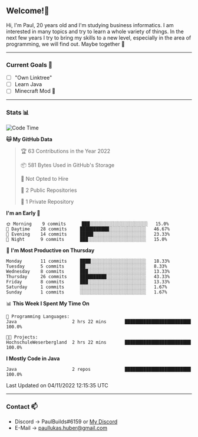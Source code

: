 ## Welcome!👋

Hi, I'm Paul, 20 years old and I'm studying business informatics. I am interested in many topics and try to learn a whole variety of things. In the next few years I try to bring my skills to a new level, especially in the area of programming, we will find out.
Maybe together 🤙

---
### Current Goals 🥅

- [ ] "Own Linktree"
- [ ] Learn Java
- [ ] Minecraft Mod 👀

---
### Stats 📊

<!--START_SECTION:waka-->
![Code Time](http://img.shields.io/badge/Code%20Time-40%20hrs%208%20mins-blue)

**🐱 My GitHub Data** 

> 🏆 63 Contributions in the Year 2022
 > 
> 📦 581 Bytes Used in GitHub's Storage 
 > 
> 🚫 Not Opted to Hire
 > 
> 📜 2 Public Repositories 
 > 
> 🔑 1 Private Repository 
 > 
**I'm an Early 🐤** 

```text
🌞 Morning    9 commits      ███░░░░░░░░░░░░░░░░░░░░░░   15.0% 
🌆 Daytime    28 commits     ███████████░░░░░░░░░░░░░░   46.67% 
🌃 Evening    14 commits     █████░░░░░░░░░░░░░░░░░░░░   23.33% 
🌙 Night      9 commits      ███░░░░░░░░░░░░░░░░░░░░░░   15.0%

```
📅 **I'm Most Productive on Thursday** 

```text
Monday       11 commits     ████░░░░░░░░░░░░░░░░░░░░░   18.33% 
Tuesday      5 commits      ██░░░░░░░░░░░░░░░░░░░░░░░   8.33% 
Wednesday    8 commits      ███░░░░░░░░░░░░░░░░░░░░░░   13.33% 
Thursday     26 commits     ██████████░░░░░░░░░░░░░░░   43.33% 
Friday       8 commits      ███░░░░░░░░░░░░░░░░░░░░░░   13.33% 
Saturday     1 commits      ░░░░░░░░░░░░░░░░░░░░░░░░░   1.67% 
Sunday       1 commits      ░░░░░░░░░░░░░░░░░░░░░░░░░   1.67%

```


📊 **This Week I Spent My Time On** 

```text
💬 Programming Languages: 
Java                     2 hrs 22 mins       █████████████████████████   100.0%

🐱‍💻 Projects: 
HochschuleWeserbergland  2 hrs 22 mins       █████████████████████████   100.0%

```

**I Mostly Code in Java** 

```text
Java                     2 repos             █████████████████████████   100.0%

```



 Last Updated on 04/11/2022 12:15:35 UTC
<!--END_SECTION:waka-->

---
### Contact 📫

* Discord -> PaulBuilds#6159 or [My Discord](https://discord.gg/7kq6UnB)
* E-Mail -> paullukas.huber@gmail.com
